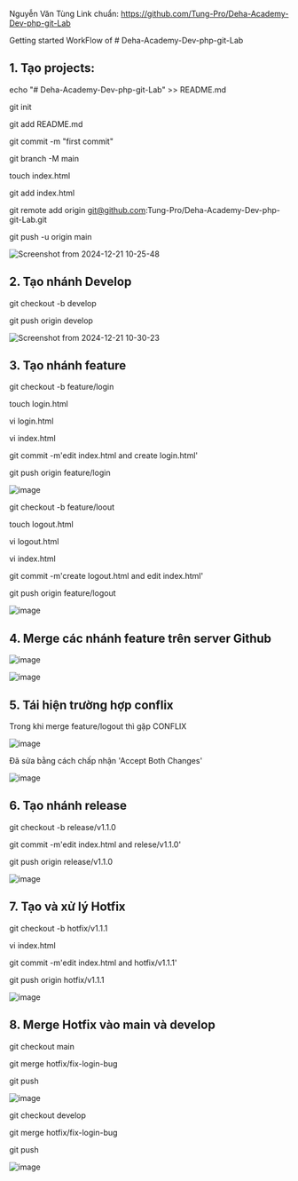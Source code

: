 Nguyễn Văn Tùng
Link chuẩn: https://github.com/Tung-Pro/Deha-Academy-Dev-php-git-Lab

Getting started
WorkFlow of # Deha-Academy-Dev-php-git-Lab

## 1. Tạo projects:
echo "# Deha-Academy-Dev-php-git-Lab" >> README.md

git init

git add README.md

git commit -m "first commit"

git branch -M main

touch index.html

git add index.html

git remote add origin git@github.com:Tung-Pro/Deha-Academy-Dev-php-git-Lab.git

git push -u origin main

![Screenshot from 2024-12-21 10-25-48](https://github.com/user-attachments/assets/3e39c49f-c98f-4b9a-9f87-5d3063d7f368)

## 2. Tạo nhánh Develop
git checkout -b develop

git push origin develop

![Screenshot from 2024-12-21 10-30-23](https://github.com/user-attachments/assets/3440010c-7575-4723-87b1-8e71787763bf)

## 3. Tạo nhánh feature
git checkout -b feature/login

touch login.html

vi login.html

vi index.html

git commit -m'edit index.html and create login.html'

git push origin feature/login

![image](https://github.com/user-attachments/assets/077a10a1-c82f-409b-85c7-782114a044da)

git checkout -b feature/loout

touch logout.html

vi logout.html

vi index.html

git commit -m'create logout.html and edit index.html'

git push origin feature/logout

![image](https://github.com/user-attachments/assets/4a519ef3-52f7-4395-94e3-bb170091eba6)

## 4. Merge các nhánh feature trên server Github

![image](https://github.com/user-attachments/assets/d54b9597-3044-4d73-b9f2-9174cbae8de9)

![image](https://github.com/user-attachments/assets/97bf7566-4712-4a3d-a07b-5dd3ba9e4b6c)

## 5. Tái hiện trường hợp conflix
Trong khi merge feature/logout thì gặp CONFLIX

![image](https://github.com/user-attachments/assets/f50b9a58-a567-4baa-b2f3-44e4b3da545e)

Đã sửa bằng cách chấp nhận 'Accept Both Changes'

![image](https://github.com/user-attachments/assets/9ebb32e6-33c0-4137-a1ad-7da0521b6d92)

## 6. Tạo nhánh release
git checkout -b release/v1.1.0

git commit -m'edit index.html and relese/v1.1.0'

git push origin release/v1.1.0

![image](https://github.com/user-attachments/assets/78f9f596-68f4-4bcb-a64f-22011030d844)

## 7. Tạo và xử lý Hotfix
git checkout -b hotfix/v1.1.1

vi index.html

git commit -m'edit index.html and hotfix/v1.1.1'

git push origin hotfix/v1.1.1

![image](https://github.com/user-attachments/assets/8bdab114-6f08-4e06-bebf-e049660e599a)

## 8. Merge Hotfix vào main và develop
git checkout main

git merge hotfix/fix-login-bug

git push

![image](https://github.com/user-attachments/assets/9d811f84-2d63-4074-9935-57dfa80d290f)

git checkout develop

git merge hotfix/fix-login-bug

git push

![image](https://github.com/user-attachments/assets/190426a0-1352-42be-ad5d-dfec47b972e3)

